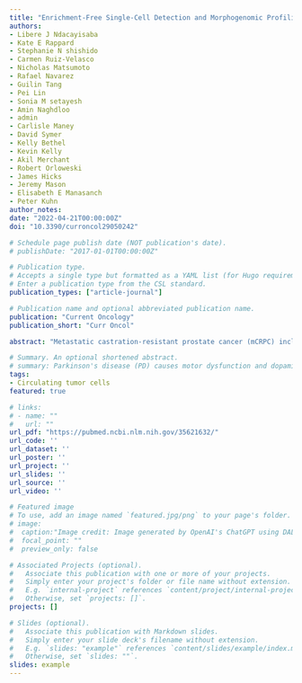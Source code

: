 ```yaml
---
title: "Enrichment-Free Single-Cell Detection and Morphogenomic Profiling of Myeloma Patient Samples to Delineate Circulating Rare Plasma Cell Clones." 
authors:
- Libere J Ndacayisaba
- Kate E Rappard
- Stephanie N shishido
- Carmen Ruiz-Velasco
- Nicholas Matsumoto
- Rafael Navarez
- Guilin Tang
- Pei Lin
- Sonia M setayesh
- Amin Naghdloo
- admin
- Carlisle Maney
- David Symer
- Kelly Bethel
- Kevin Kelly
- Akil Merchant
- Robert Orloweski
- James Hicks
- Jeremy Mason
- Elisabeth E Manasanch
- Peter Kuhn
author_notes:
date: "2022-04-21T00:00:00Z"
doi: "10.3390/curroncol29050242"

# Schedule page publish date (NOT publication's date).
# publishDate: "2017-01-01T00:00:00Z"

# Publication type.
# Accepts a single type but formatted as a YAML list (for Hugo requirements).
# Enter a publication type from the CSL standard.
publication_types: ["article-journal"]

# Publication name and optional abbreviated publication name.
publication: "Current Oncology"
publication_short: "Curr Oncol"

abstract: "Metastatic castration-resistant prostate cancer (mCRPC) includes a subset of patients with particularly unfavorable prognosis characterized by combined defects in at least two of three tumor suppressor genes: PTEN, RB1, and TP53 as aggressive variant prostate cancer molecular signature (AVPC-MS). We aimed to identify circulating tumor cells (CTC) signatures that could inform treatment decisions of patients with mCRPC with cabazitaxel-carboplatin combination therapy versus cabazitaxel alone. Liquid biopsy samples were collected prospectively from 79 patients for retrospective analysis. CTCs were detected, classified, enumerated through a computational pipeline followed by manual curation, and subjected to single-cell genome-wide copy-number profiling for AVPC-MS detection. On the basis of immunofluorescence intensities, detected rare cells were classified into 8 rare-cell groups. Further morphologic characterization categorized CTC subtypes from 4 cytokeratin-positive rare-cell groups, utilizing presence of mesenchymal features and platelet attachment. Of 79 cases, 77 (97.5%) had CTCs, 24 (30.4%) were positive for platelet-coated CTCs (pc.CTCs) and 25 (38.5%) of 65 sequenced patients exhibited AVPC-MS in CTCs. Survival analysis indicated that the presence of pc.CTCs identified the subset of patients who were AVPC-MS-positive with the worst prognosis and minimal benefit from combination therapy. In AVPC-MS-negative patients, its presence showed significant survival improvement from combination therapy. Our findings suggest the presence of pc.CTCs as a predictive biomarker to further stratify AVPC subsets with the worst prognosis and the most significant benefit of additional platinum therapy. IMPLICATIONS: HDSCA3.0 can be performed with rare cell detection, categorization, and genomic characterization for pc.CTC identification and AVPC-MS detection as a potential predictive biomarker of mCRPC."

# Summary. An optional shortened abstract.
# summary: Parkinson's disease (PD) causes motor dysfunction and dopaminergic cell death, with current treatments often leading to side effects. This study demonstrates that pretreating adipose-derived stem cells (ADSCs) with n-butylidenephthalide (BP), a compound with neuroprotective effects, enhances their therapeutic efficacy in a PD mouse model. Transplantation of BP-pretreated ADSCs improved motor symptoms and restored dopamine neuron levels, highlighting a promising strategy to enhance stem cell therapies for neurodegenerative diseases.
tags:
- Circulating tumor cells
featured: true

# links:
# - name: ""
#   url: ""
url_pdf: "https://pubmed.ncbi.nlm.nih.gov/35621632/"
url_code: ''
url_dataset: ''
url_poster: ''
url_project: ''
url_slides: ''
url_source: ''
url_video: ''

# Featured image
# To use, add an image named `featured.jpg/png` to your page's folder. 
# image:
#  caption:"Image credit: Image generated by OpenAI's ChatGPT using DALL·E."
#  focal_point: ""
#  preview_only: false

# Associated Projects (optional).
#   Associate this publication with one or more of your projects.
#   Simply enter your project's folder or file name without extension.
#   E.g. `internal-project` references `content/project/internal-project/index.md`.
#   Otherwise, set `projects: []`.
projects: []

# Slides (optional).
#   Associate this publication with Markdown slides.
#   Simply enter your slide deck's filename without extension.
#   E.g. `slides: "example"` references `content/slides/example/index.md`.
#   Otherwise, set `slides: ""`.
slides: example
---
```

